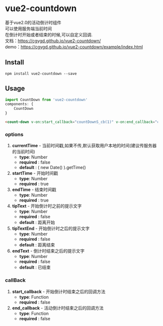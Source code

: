 # vue2-countdown

基于vue2.0的活动倒计时组件  
可以使用服务端当前时间  
在倒计时开始或者结束的时候,可以自定义回调.  
文档：https://cgygd.github.io/vue2-countdown/  
demo：https://cgygd.github.io/vue2-countdown/example/index.html

## Install
```
npm install vue2-countdown --save

```

## Usage

```js
import CountDown from 'vue2-countdown'
components: {
    CountDown
}
```

```html
<count-down v-on:start_callback="countDownS_cb(1)" v-on:end_callback="countDownE_cb(1)" :currentTime="1481450106" :startTime="1481450110" :endTime="1481450115" :tipText="'距离开始文字1'" :tipTextEnd="'距离结束文字1'" :endText="'结束自定义文字2'"></count-down>
```

### options
1. **currentTime** - 当前时间戳,如果不传,默认获取用户本地的时间(建议传服务器的当前时间) 
    - **type**: Number
    - **required** : false
    - **default** : ( new Date() ).getTime()
2. **startTime** - 开始时间戳
    - **type**: Number
    - **required** : true
3. **endTime** - 结束时间戳
    - **type**: Number
    - **required** : true
4. **tipText** - 开始倒计时之前的提示文字
    - **type**: Number
    - **required** : false
    - **default** : 距离开始
5. **tipTextEnd** - 开始倒计时之后的提示文字
    - **type**: Number
    - **required** : false
    - **default** : 距离结束
6. **endText** - 倒计时结束之后的提示文字
    - **type**: Number
    - **required** : false
    - **default** : 已结束
    
### callBack
1. **start_callback** - 开始倒计时结束之后的回调方法
    - **type**: Function
    - **required** : false
2. **end_callback** - 活动倒计时结束之后的回调方法
    - **type**: Function
    - **required** : false
